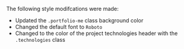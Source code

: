 The following style modifcations were made:

* Updated the `.portfolio-me` class background color
* Changed the default font to `Roboto`
* Changed to the color of the project technologies header with the `.technologies` class